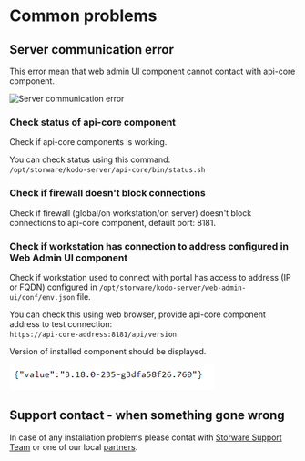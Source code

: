 # Common problems

## Server communication error

This error mean that web admin UI component cannot contact with api-core component.

![Server communication error](https://github.com/Storware/kodo-endpoints-manual/tree/c068300cc64c33520602adf853bb9c84f514bac8/installation/.gitbook/assets/server_comm_error.png)

### Check status of api-core component

Check if api-core components is working.

You can check status using this command:  
`/opt/storware/kodo-server/api-core/bin/status.sh`

### Check if firewall doesn't block connections

Check if firewall \(global/on workstation/on server\) doesn't block connections to api-core component, default port: 8181.

### Check if workstation has connection to address configured in Web Admin UI component

Check if workstation used to connect with portal has access to address \(IP or FQDN\) configured in `/opt/storware/kodo-server/web-admin-ui/conf/env.json` file.

You can check this using web browser, provide api-core component address to test connection:  
`https://api-core-address:8181/api/version`

Version of installed component should be displayed.

![Version of installed api-core component](../.gitbook/assets/apiversion.PNG)

## Support contact - when something gone wrong

In case of any installation problems please contat with [Storware Support Team](mailto:support@storware.eu) or one of our local [partners](https://storware.eu/en/partners/).


